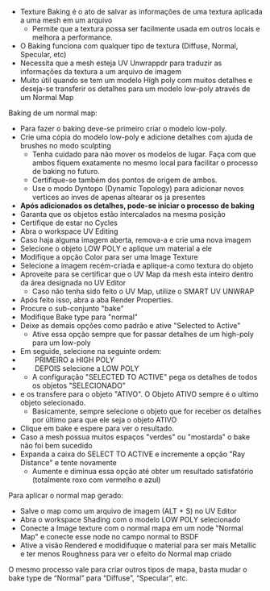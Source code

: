 ﻿- Texture Baking é o ato de salvar as informações de uma textura aplicada a uma mesh em um arquivo
  - Permite que a textura possa ser facilmente usada em outros locais e melhora a performance.
- O Baking funciona com qualquer tipo de textura (Diffuse, Normal, Specular, etc)
- Necessita que a mesh esteja UV Unwrappdr para traduzir as informações da textura a um arquivo de imagem
- Muito útil quando se tem um modelo High poly com muitos detalhes e deseja-se transferir os detalhes para um modelo low-poly através de um Normal Map

Baking de um normal map:

- Para fazer o baking deve-se primeiro criar o modelo low-poly.
- Crie uma cópia do modelo low-poly e adicione detalhes com ajuda de brushes no modo sculpting
  - Tenha cuidado para não mover os modelos de lugar. Faça com que ambos fiquem exatamente no mesmo local para facilitar o processo de baking no futuro.
  - Certifique-se também dos pontos de origem de ambos.
  - Use o modo Dyntopo (Dynamic Topology) para adicionar novos vertices ao inves de apenas altearar os ja presentes
- **Após adicionados os detalhes, pode-se iniciar o processo de baking**
- Garanta que os objetos estão intercalados na mesma posição
- Certifique de estar no Cycles
- Abra o workspace UV Editing
- Caso haja alguma imagem aberta, remova-a e crie uma nova imagem 
- Selecione o objeto LOW POLY e aplique um material a ele
- Modifique a opção Color para ser uma Image Texture
- Selecione a imagem recém-criada e aplique-a como textura do objeto
- Aproveite para se certificar que o UV Map da mesh esta inteiro dentro da área designada no UV Editor
  - Caso não tenha sido feito o UV Map, utilize o SMART UV UNWRAP
- Após feito isso, abra a aba Render Properties.
- Procure o sub-conjunto "bake"
- Modifique Bake type para "normal"
- Deixe as demais opções como padrão e ative "Selected to Active"
  - Ative essa opção sempre que for passar detalhes de um high-poly para um low-poly
- Em seguide, selecione na seguinte ordem:
- `    `PRIMEIRO a HIGH POLY 
- `    `DEPOIS selecione a LOW POLY
  - A configuração "SELECTED TO ACTIVE" pega os detalhes de todos os objetos "SELECIONADO"
- e os transfere para o objeto "ATIVO". O Objeto ATIVO sempre é o ultimo objeto selecionado.
  - Basicamente, sempre selecione o objeto que for receber os detalhes por último para que ele seja o objeto ATIVO
- Clique em bake e espere para ver o resultado.
- Caso a mesh possua muitos espaços "verdes" ou "mostarda" o bake não foi bem sucedido
- Expanda a caixa do SELECT TO ACTIVE e incremente a opção "Ray Distance" e tente novamente
  - Aumente e diminua essa opção até obter um resultado satisfatório (totalmente roxo com vermelho e azul)

Para aplicar o normal map gerado:

- Salve o map como um arquivo de imagem (ALT + S) no UV Editor
- Abra o workspace Shading com o modelo LOW POLY selecionado
- Conecte a Image texture com o normal mapa em um node "Normal Map" e conecte esse node no campo normal to BSDF
- Ative a visão Rendered e modidifuque o material para ser mais Metallic e ter menos Roughness para ver o efeito do Normal map criado

O mesmo processo vale para criar outros tipos de mapa, basta mudar o bake type de “Normal” para “Diffuse”, “Specular”, etc.

